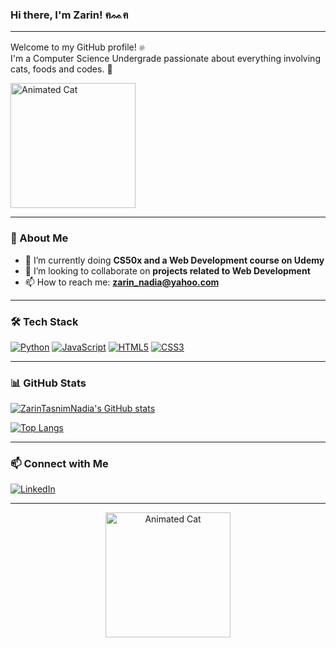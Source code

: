 <!--
### Hi there, I'm Zarin! 

Welcome to my GitHub profile! I'm a Computer Science Undergrade passionate about everything involving cats, foods and codes. 

---

### 🚀 About Me
- 🔭 I’m currently working on **[Your Current Projec]**
- 🌱 I’m currently doing **[CS50x and a Web Development course on Udemy]**
- 👯 I’m looking to collaborate on **[projects related to Web Developement]**
- 💬 Ask me about **[Topics You're Knowledgeable About]**
- 📫 How to reach me: **[zarin_nadia@yahoo.com]**
-  😄 Pronouns: **[Your Pronouns]**-
-⚡ Fun fact: **[A Fun Fact About You]**

---

### 🛠️ Tech Stack

[![Your Tech Stack](https://img.shields.io/badge/YourTech-Color?style=for-the-badge&logo=YourTechLogo&logoColor=white)

[Add more badges for tech you use]

---

### 📊 GitHub Stats

![Your GitHub Stats](https://github-readme-stats.vercel.app/api?username=ZarinTasnimNadia&show_icons=true&private=true&token=YOUR_TOKEN)](https://github.com/ZarinTasnimNadia/github-readme-stats)

![Top Languages](http://github-readme-stats.vercel.app/api/top-langs/?username=ZarinTasnimNadia&layout=compact)](https://github.com/ZarinTasnimNadia/github-readme-stats)

---

### 📫 Connect with Me
[![LinkedIn](https://img.shields.io/badge/LinkedIn-0077B5?style=for-the-badge&logo=linkedin&logoColor=white)](https://www.linkedin.com/in/zarin-tasnim-20b8b9322/)
[![Twitter](https://img.shields.io/badge/Twitter-1DA1F2?style=for-the-badge&logo=twitter&logoColor=white)](https://twitter.com/yourhandle)
[![Portfolio](https://img.shields.io/badge/Portfolio-FF5722?style=for-the-badge&logo=web&logoColor=white)](https://yourportfolio.com)

---

⭐️ Inspired by [Awesome GitHub Profiles](https://github.com/abhisheknaiidu/awesome-github-profile-readme)-->

### Hi there, I'm Zarin! ฅᨐฅ
---
Welcome to my GitHub profile! 𔓘 <br>
I'm a Computer Science Undergrade passionate about everything involving cats, foods and codes. 🐾
<div align="left"><img src="https://clipart-library.com/images/rcjr66E9i.gif" alt="Animated Cat" width="200"></div>


---

### 🚀 About Me
- 🌱 I’m currently doing **CS50x and a Web Development course on Udemy**
- 👯 I’m looking to collaborate on **projects related to Web Development**
- 📫 How to reach me: **zarin_nadia@yahoo.com**
---

### 🛠️ Tech Stack

[![Python](https://img.shields.io/badge/Python-3776AB?style=for-the-badge&logo=python&logoColor=black)](https://www.python.org/)
[![JavaScript](https://img.shields.io/badge/JavaScript-F7DF1E?style=for-the-badge&logo=javascript&logoColor=black)](https://developer.mozilla.org/en-US/docs/Web/JavaScript)
[![HTML5](https://img.shields.io/badge/HTML5-E34F26?style=for-the-badge&logo=html5&logoColor=black)](https://developer.mozilla.org/en-US/docs/Web/HTML)
[![CSS3](https://img.shields.io/badge/CSS3-1572B6?style=for-the-badge&logo=css3&logoColor=black)](https://developer.mozilla.org/en-US/docs/Web/CSS)

---

### 📊 GitHub Stats

[![ZarinTasnimNadia's GitHub stats](https://github-readme-stats.vercel.app/api?username=ZarinTasnimNadia&show_icons=true&theme=tokyonight&private=true&token=YOUR_TOKEN)](https://github.com/ZarinTasnimNadia/github-readme-stats)

[![Top Langs](https://github-readme-stats.vercel.app/api/top-langs/?username=ZarinTasnimNadia&layout=compact&theme=tokyonight)](https://github.com/ZarinTasnimNadia/github-readme-stats)

---

### 📫 Connect with Me
[![LinkedIn](https://img.shields.io/badge/LinkedIn-0077B5?style=for-the-badge&logo=linkedin&logoColor=black)](https://www.linkedin.com/in/zarin-tasnim-20b8b9322/)

---

<div align="center"><img src="https://images-wixmp-ed30a86b8c4ca887773594c2.wixmp.com/f/682260c5-3bce-45ea-8a01-d1d6a3c3b069/d9bdp4u-ca4b3a92-3235-4f30-8ccc-85b39c670827.gif?token=eyJ0eXAiOiJKV1QiLCJhbGciOiJIUzI1NiJ9.eyJpc3MiOiJ1cm46YXBwOjdlMGQxODg5ODIyNjQzNzNhNWYwZDQxNWVhMGQyNmUwIiwic3ViIjoidXJuOmFwcDo3ZTBkMTg4OTgyMjY0MzczYTVmMGQ0MTVlYTBkMjZlMCIsImF1ZCI6WyJ1cm46c2VydmljZTpmaWxlLmRvd25sb2FkIl0sIm9iaiI6W1t7InBhdGgiOiIvZi82ODIyNjBjNS0zYmNlLTQ1ZWEtOGEwMS1kMWQ2YTNjM2IwNjkvZDliZHA0dS1jYTRiM2E5Mi0zMjM1LTRmMzAtOGNjYy04NWIzOWM2NzA4MjcuZ2lmIn1dXX0.l60L9Q1R3cBu6IRiiYlcBe_5aa9l3XeWO8GFn4Ft4yE" alt="Animated Cat" width="200"></div>



